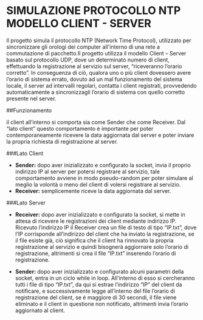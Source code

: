 # SIMULAZIONE PROTOCOLLO NTP MODELLO CLIENT - SERVER

Il progetto simula il protocollo NTP (Network Time Protocol), utilizzato per sincronizzare gli orologi dei computer 
all'interno di una rete a commutazione di pacchetto.Il progetto utilizza il modello Client – Server basato sul protocollo UDP,
dove un determinato numero di client, effettuando la registrazione al servizio sul server, “riceveranno l’orario corretto”.
In conseguenza di ciò, qualora uno o più client dovessero avere l’orario di sistema errato, dovuto ad un mal funzionamento 
del sistema locale, il server ad intervalli regolari, contatta i client registrati, provvedendo automaticamente 
a sincronizzagli l’orario di sistema con quello corretto presente nel server.

##Funzionamento

il client all’interno si comporta sia come Sender che come Receiver.
Dal “lato client” questo comportamento è importante
per poter contemporaneamente ricevere la data aggiornata
dal server e poter inviare la propria richiesta di
registrazione al server.

###Lato Client
* **Sender:** dopo aver inizializzato e configurato la
socket, invia il proprio indirizzo IP al server per
potersi registrare al servizio, tale comportamento
avviene in modo pseudo-random per poter simulare al
meglio la volontà o meno del client di volersi
registrare al servizio.
* **Receiver:** semplicemente riceve la data aggiornata dal
server.

###Lato Server
* **Receiver:** dopo aver inizializzato e configurato la
socket, si mette in attesa di ricevere le
registrazioni dei client mediante indirizzo IP.
Ricevuto l’indirizzo IP il Receiver crea un file di
testo di tipo “IP.txt”, dove l’IP corrisponde
all’indirizzo del client che ha inviato la
registrazione, se il file esiste già, ciò significa
che il client ha rinnovato la propria registrazione
al servizio e quindi bisognerà aggiornare solo
l’orario di registrazione, altrimenti si crea il file
“IP.txt” inserendo l’orario di registrazione.

* **Sender:** dopo aver inizializzato e configurato alcuni
parametri della socket, entra in un ciclo while in
loop. All’interno di esso si cercheranno tutti i file
di tipo “IP.txt”, da qui si estrae l’indirizzo “IP”
del client da notificare, e successivamente legge
all’interno del file l’orario di registrazione del
client, se è maggiore di 30 secondi, il file viene
eliminato e il client in questione non notificato,
altrimenti invia l’orario aggiornato al client.
